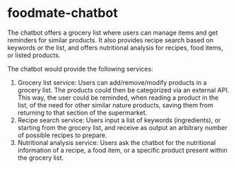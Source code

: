 # foodmate-chatbot
The chatbot offers a grocery list where users can manage items and get reminders for similar products. It also provides recipe search based on keywords or the list, and offers nutritional analysis for recipes, food items, or listed products.

The chatbot would provide the following services:
1. Grocery list service: Users can add/remove/modify products in a grocery list. The products could then be categorized via an external API. This way, the user could be reminded, when reading a product in the list, of the need for other similar nature products, saving them from returning to that section of the supermarket.
2. Recipe search service: Users input a list of keywords (ingredients), or starting from the grocery list, and receive as output an arbitrary number of possible recipes to prepare.
3. Nutritional analysis service: Users ask the chatbot for the nutritional information of a recipe, a food item, or a specific product present within the grocery list.
